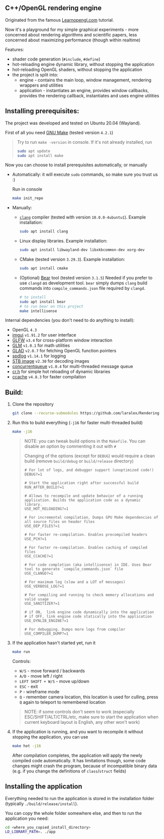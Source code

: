 ## C++/OpenGL rendering engine

Originated from the famous [Learnopengl.com](https://learnopengl.com/) tutorial.

Now it's a playground for my simple graphical experiments - more concerned about rendering algorithms and scientific papers, less concerned about maximizing performance (though within realtime)

Features:
- shader code generation (`#include`, `#define`)
- hot-reloading engine dynamic library, without stopping the application
- hot-reloading OpenGL shaders, without stopping the application
- the project is split into:
    * engine - contains the main loop, window management, rendering wrappers and utilities
    * application - instantiates an engine, provides window callbacks, provides the rendering callback, instantiates and uses engine utilities


## Installing prerequisites:
The project was developed and tested on Ubuntu 20.04 (Wayland).

First of all you need [GNU Make](https://www.gnu.org/software/make/) (tested version `4.2.1`)
> Try to run `make -version` in console. If it's not already installed, run
> ```bash
> sudo apt update
> sudo apt install make
> ```

Now you can choose to install prerequisites automatically, or manually

* Automatically: it will execute `sudo` commands, so make sure you trust us :)

    Run in console
    ```bash
    make init_repo
    ````

* Manually:
    * [`clang`](https://clang.llvm.org/) compiler (tested with  version `10.0.0-4ubuntu1`). Example installation:
        ```bash
        sudo apt install clang
        ```
    * Linux display libraries. Example installation:
        ```bash
        sudo apt install libwayland-dev libxkbcommon-dev xorg-dev
        ```

    * CMake (tested version `3.29.3`). Example installation:
        ```bash
        sudo apt install cmake
        ```
    * (Optional) [Bear](https://github.com/rizsotto/Bear) tool (tested version `3.1.5`)
        Needed if you prefer to use `clangd` as development tool. `bear` simply dumps `clang` build commands into `compile_commands.json` file required by `clangd`.
        ```bash
        # to install
        sudo apt install bear
        # to run bear on this project
        make intellisense
        ```

Internal dependencies (you don't need to do anything to install):
* OpenGL `4.3`
* [imgui](https://github.com/ocornut/imgui) `v1.91.2` for user interface
* [GLFW](https://github.com/glfw/glfw) `v3.4` for cross-platform window interaction
* [GLM](https://github.com/g-truc/glm) `v1.0.1` for math utilities
* [GLAD](https://gen.glad.sh/) `v2.0.7` for fetching OpenGL function pointers
* [spdlog](https://github.com/gabime/spdlog) `v1.14.1` for logging
* [STB image](https://github.com/nothings/stb) `v2.30` for decoding images
* [concurrentqueue](https://github.com/cameron314/concurrentqueue) `v1.0.4` for multi-threaded message queue
* [cr.h](https://github.com/fungos/cr) for simple hot reloading of dynamic libraries
* [ccache](https://ccache.dev/) `v4.8.3` for faster compilation

## Build:
1. Clone the repository
    ```bash
    git clone --recurse-submodules https://github.com/laralex/RenderingExperiments.git
    ```

1. Run this to build everything (`-j16` for faster multi-threaded build)
    ```bash
    make -j16
    ```
    > NOTE: you can tweak build options in the `Makefile`. You can disable an option by commenting it out with `#`
    >
    > Changing of the options (except for `DEBUG`) would require a clean build (remove `build/debug` or `build/release` directory)
    > ```make
    > # For lot of logs, and debugger support (unoptimized code!)
    > DEBUG?=1
    >
    > # Start the application right after successful build
    > RUN_AFTER_BUILD?=1
    >
    > # Allows to recompile and update behavior of a running application. Builds the application code as a dynamic library.
    > USE_HOT_RELOADING?=1
    >
    > # For incremental compilation. Dumps GPU Make dependencies of all source files on header files
    > USE_DEP_FILES?=1
    >
    > # For faster re-compilation. Enables precompiled headers
    > USE_PCH?=1
    >
    > # For faster re-compilation. Enables caching of compiled files
    > USE_CCACHE?=1
    >
    > # For code completion (aka intellisense) in IDE. Uses Bear tool to generate `compile_commands.json` file
    > USE_CLANGD?=1
    >
    > # For maximum log (slow and a LOT of messages)
    > USE_VERBOSE_LOG?=1
    >
    > # For compiling and running to check memory allocations and valid usage 
    > USE_SANITIZER?=1
    >
    > # if ON,  link engine code dynamically into the application
    > # if OFF, link engine code statically into the application
    > USE_DYNLIB_ENGINE?=1
    >
    > # For debugging. Dumps more logs from compiler
    > USE_COMPILER_DUMP?=1
    > ```

4. If the application hasn't started yet, run it
    ```bash
    make run
    ```
    Controls:
    * `W/S` - move forward / backwards
    * `A/D` - move left / right
    * `LEFT SHIFT + W/S` - move up/down
    * `ESC` - exit
    * `P` - wireframe mode
    * `Q` - remember camera location, this location is used for culling, press `Q` again to teleport to remembered location
    > NOTE: if some controls don't seem to work (especially ESC/SHIFT/ALT/CTRL/etc, make sure to start the application when current keyboard layout is English, any other won't work)

5. If the application is running, and you want to recompile it without stopping the application, you can use
    ```bash
    make hot -j16
    ```
    After compilation completes, the application will apply the newly compiled code automatically. It has limitations though, some code changes might crash the program, because of incompatible binary data (e.g. if you change the definitions of `class`/`struct` fields)

## Installing the application

Everything needed to run the application is stored in the installation folder (typically `./build/release/install`).

You can copy the whole folder somewhere else, and then to run the application you need:
```bash
cd <where_you_copied_install_directory>
LD_LIBRARY_PATH=. ./app
```
